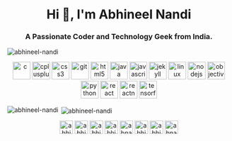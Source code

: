 <h1 align="center">Hi 👋, I'm Abhineel Nandi</h1>
<h3 align="center">A Passionate Coder and Technology Geek from India.</h3>

<p align="left"> <img src="https://komarev.com/ghpvc/?username=abhineel-nandi" alt="abhineel-nandi" /> </p>

<p align="center"><img src="https://devicons.github.io/devicon/devicon.git/icons/c/c-original.svg" alt="c" width="40" height="40"/> <img src="https://devicons.github.io/devicon/devicon.git/icons/cplusplus/cplusplus-original.svg" alt="cplusplus" width="40" height="40"/> <img src="https://devicons.github.io/devicon/devicon.git/icons/css3/css3-original-wordmark.svg" alt="css3" width="40" height="40"/> <img src="https://www.vectorlogo.zone/logos/git-scm/git-scm-icon.svg" alt="git" width="40" height="40"/> <img src="https://devicons.github.io/devicon/devicon.git/icons/html5/html5-original-wordmark.svg" alt="html5" width="40" height="40"/> <img src="https://devicons.github.io/devicon/devicon.git/icons/java/java-original-wordmark.svg" alt="java" width="40" height="40"/> <img src="https://devicons.github.io/devicon/devicon.git/icons/javascript/javascript-original.svg" alt="javascript" width="40" height="40"/> <img src="https://www.vectorlogo.zone/logos/jekyllrb/jekyllrb-icon.svg" alt="jekyll" width="40" height="40"/> <img src="https://devicons.github.io/devicon/devicon.git/icons/linux/linux-original.svg" alt="linux" width="40" height="40"/> <img src="https://devicons.github.io/devicon/devicon.git/icons/nodejs/nodejs-original-wordmark.svg" alt="nodejs" width="40" height="40"/> <img src="https://www.vectorlogo.zone/logos/apple_objectivec/apple_objectivec-icon.svg" alt="objectivec" width="40" height="40"/> <img src="https://devicons.github.io/devicon/devicon.git/icons/python/python-original.svg" alt="python" width="40" height="40"/> <img src="https://devicons.github.io/devicon/devicon.git/icons/react/react-original-wordmark.svg" alt="react" width="40" height="40"/> <img src="https://reactnative.dev/img/header_logo.svg" alt="reactnative" width="40" height="40"/> <img src="https://www.vectorlogo.zone/logos/tensorflow/tensorflow-icon.svg" alt="tensorflow" width="40" height="40"/></p>

<p><img align="left" src="https://github-readme-stats.vercel.app/api/top-langs/?username=abhineel-nandi&layout=compact&hide=html" alt="abhineel-nandi" /></p>

<p>&nbsp;<img align="center" src="https://github-readme-stats.vercel.app/api?username=abhineel-nandi&show_icons=true" alt="abhineel-nandi" /></p>

<p align="center">
<a href="https://linkedin.com/in/abhineel-nandi-0004" target="blank"><img align="center" src="https://cdn.jsdelivr.net/npm/simple-icons@3.0.1/icons/linkedin.svg" alt="abhineel nandi" height="30" width="30" /></a>
<a href="https://fb.com/abhineel nandi" target="blank"><img align="center" src="https://cdn.jsdelivr.net/npm/simple-icons@3.0.1/icons/facebook.svg" alt="abhineel nandi" height="30" width="30" /></a>
<a href="https://instagram.com/abhineelnandi" target="blank"><img align="center" src="https://cdn.jsdelivr.net/npm/simple-icons@3.0.1/icons/instagram.svg" alt="abhineelnandi" height="30" width="30" /></a>
<a href="https://www.codechef.com/abhi_neel" target="blank"><img align="center" src="https://cdn.jsdelivr.net/npm/simple-icons@3.1.0/icons/codechef.svg" alt="abhi_neel" height="30" width="30" /></a>
<a href="https://www.hackerrank.com/abnandi04" target="blank"><img align="center" src="https://cdn.jsdelivr.net/npm/simple-icons@3.0.1/icons/hackerrank.svg" alt="abnandi04" height="30" width="30" /></a>
<a href="https://www.codeforces.com/abhi_neel" target="blank"><img align="center" src="https://cdn.jsdelivr.net/npm/simple-icons@3.0.1/icons/codeforces.svg" alt="abhi_neel" height="30" width="30" /></a>
<a href="https://www.leetcode.com/abhineelnandi" target="blank"><img align="center" src="https://cdn.jsdelivr.net/npm/simple-icons@3.0.1/icons/leetcode.svg" alt="abhineelnandi" height="30" width="30" /></a>
<a href="https://www.hackerearth.com/abnandi04" target="blank"><img align="center" src="https://cdn.jsdelivr.net/npm/simple-icons@3.0.1/icons/hackerearth.svg" alt="abnandi04" height="30" width="30" /></a>
</p>

